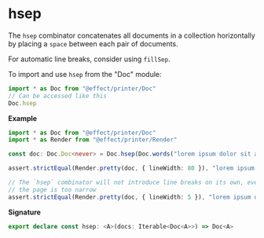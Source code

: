 # hsep

The `hsep` combinator concatenates all documents in a collection horizontally
by placing a `space` between each pair of documents.

For automatic line breaks, consider using `fillSep`.

To import and use `hsep` from the "Doc" module:

```ts
import * as Doc from "@effect/printer/Doc"
// Can be accessed like this
Doc.hsep
```

**Example**

```ts
import * as Doc from "@effect/printer/Doc"
import * as Render from "@effect/printer/Render"

const doc: Doc.Doc<never> = Doc.hsep(Doc.words("lorem ipsum dolor sit amet"))

assert.strictEqual(Render.pretty(doc, { lineWidth: 80 }), "lorem ipsum dolor sit amet")

// The `hsep` combinator will not introduce line breaks on its own, even when
// the page is too narrow
assert.strictEqual(Render.pretty(doc, { lineWidth: 5 }), "lorem ipsum dolor sit amet")
```

**Signature**

```ts
export declare const hsep: <A>(docs: Iterable<Doc<A>>) => Doc<A>
```

